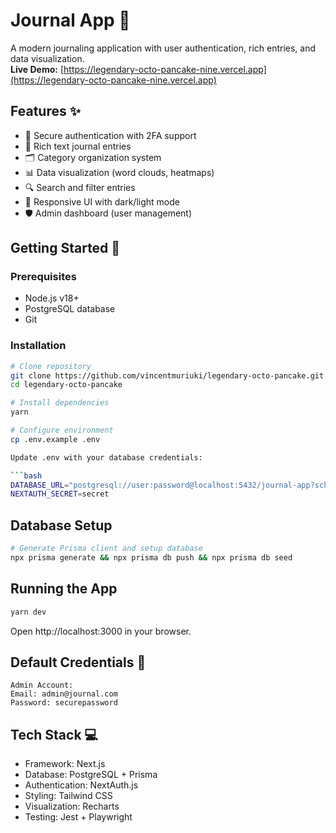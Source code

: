 # Journal App 📔

A modern journaling application with user authentication, rich entries, and data visualization.  
**Live Demo:** [https://legendary-octo-pancake-nine.vercel.app](https://legendary-octo-pancake-nine.vercel.app)


## Features ✨

- 🔐 Secure authentication with 2FA support
- 📝 Rich text journal entries
- 🗂️ Category organization system
- 📊 Data visualization (word clouds, heatmaps)
- 🔍 Search and filter entries
- 🎨 Responsive UI with dark/light mode
- 🛡️ Admin dashboard (user management)

## Getting Started 🚀

### Prerequisites

- Node.js v18+
- PostgreSQL database
- Git

### Installation

```bash
# Clone repository
git clone https://github.com/vincentmuriuki/legendary-octo-pancake.git
cd legendary-octo-pancake

# Install dependencies
yarn

# Configure environment
cp .env.example .env

Update .env with your database credentials:

```bash
DATABASE_URL="postgresql://user:password@localhost:5432/journal-app?schema=public"
NEXTAUTH_SECRET=secret
```

## Database Setup

```bash
# Generate Prisma client and setup database
npx prisma generate && npx prisma db push && npx prisma db seed
```

## Running the App
```bash
yarn dev
```
Open http://localhost:3000 in your browser.

## Default Credentials 🔑
```
Admin Account:
Email: admin@journal.com
Password: securepassword
```

## Tech Stack 💻
- Framework: Next.js
- Database: PostgreSQL + Prisma
- Authentication: NextAuth.js
- Styling: Tailwind CSS
- Visualization: Recharts
- Testing: Jest + Playwright